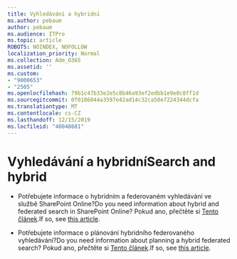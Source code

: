 ```yaml
---
title: Vyhledávání a hybridní
ms.author: pebaum
author: pebaum
ms.audience: ITPro
ms.topic: article
ROBOTS: NOINDEX, NOFOLLOW
localization_priority: Normal
ms.collection: Adm_O365
ms.assetid: ''
ms.custom:
- "9000653"
- "2505"
ms.openlocfilehash: 79b1c47b33e2e5c8b46a93ef2edbb1e9e0c8ff1d
ms.sourcegitcommit: 0f0186044a3597e42ad14c32ca58e7224344dcfa
ms.translationtype: MT
ms.contentlocale: cs-CZ
ms.lasthandoff: 12/15/2019
ms.locfileid: "40048681"
---
```

# <a name="search-and-hybrid"></a><span data-ttu-id="2b86e-102">Vyhledávání a hybridní</span><span class="sxs-lookup"><span data-stu-id="2b86e-102">Search and hybrid</span></span>

- <span data-ttu-id="2b86e-103">Potřebujete informace o hybridním a federovaném vyhledávání ve službě SharePoint Online?</span><span class="sxs-lookup"><span data-stu-id="2b86e-103">Do you need information about hybrid and federated search in SharePoint Online?</span></span> <span data-ttu-id="2b86e-104">Pokud ano, přečtěte si [Tento článek](https://docs.microsoft.com/sharepoint/hybrid/hybrid-search-in-sharepoint).</span><span class="sxs-lookup"><span data-stu-id="2b86e-104">If so, see [this article](https://docs.microsoft.com/sharepoint/hybrid/hybrid-search-in-sharepoint).</span></span>

- <span data-ttu-id="2b86e-105">Potřebujete informace o plánování hybridního federovaného vyhledávání?</span><span class="sxs-lookup"><span data-stu-id="2b86e-105">Do you need information about planning a hybrid federated search?</span></span>  <span data-ttu-id="2b86e-106">Pokud ano, přečtěte si [Tento článek](https://docs.microsoft.com/sharepoint/hybrid/plan-hybrid-federated-search).</span><span class="sxs-lookup"><span data-stu-id="2b86e-106">If so, see [this article](https://docs.microsoft.com/sharepoint/hybrid/plan-hybrid-federated-search).</span></span>



